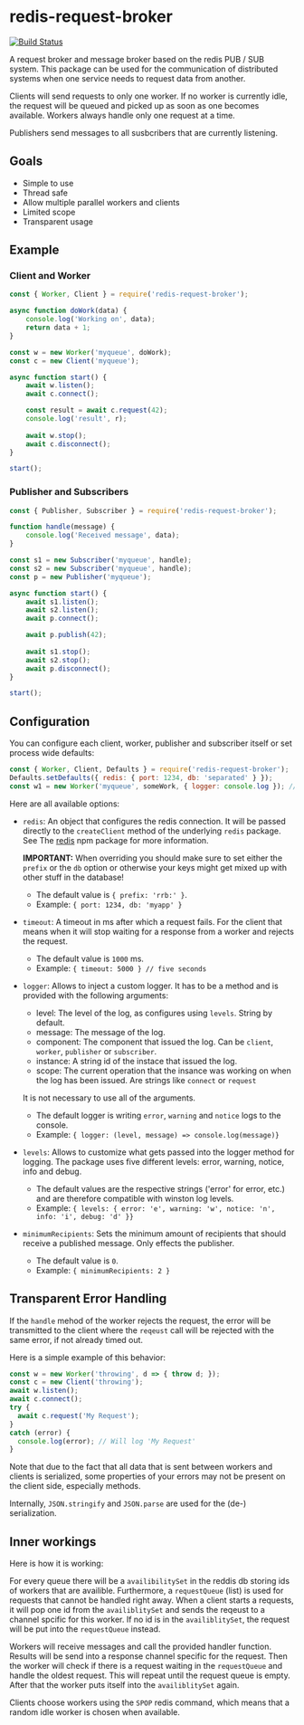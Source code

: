 # redis-request-broker

[![Build Status](https://travis-ci.org/leifb/redis-request-broker.svg?branch=master)](https://travis-ci.org/leifb/redis-request-broker)

A request broker and message broker based on the redis PUB / SUB system. This package can be used for the communication of distributed
systems when one service needs to request data from another.

Clients will send requests to only one worker. If no worker is currently idle, the request will be queued and picked up
as soon as one becomes available. Workers always handle only one request at a time.

Publishers send messages to all susbcribers that are currently listening.

## Goals

 - Simple to use
 - Thread safe 
 - Allow multiple parallel workers and clients
 - Limited scope
 - Transparent usage
 
## Example

### Client and Worker

```js
const { Worker, Client } = require('redis-request-broker');

async function doWork(data) {
    console.log('Working on', data);
    return data + 1;
}

const w = new Worker('myqueue', doWork);
const c = new Client('myqueue');

async function start() {
    await w.listen();
    await c.connect();

    const result = await c.request(42);
    console.log('result', r);
    
    await w.stop();
    await c.disconnect();
}

start();
```

### Publisher and Subscribers

```js
const { Publisher, Subscriber } = require('redis-request-broker');

function handle(message) {
    console.log('Received message', data);
}

const s1 = new Subscriber('myqueue', handle);
const s2 = new Subscriber('myqueue', handle);
const p = new Publisher('myqueue');

async function start() {
    await s1.listen();
    await s2.listen();
    await p.connect();

    await p.publish(42);
    
    await s1.stop();
    await s2.stop();
    await p.disconnect();
}

start();
```

## Configuration

You can configure each client, worker, publisher and subscriber itself or set process wide defaults:

```js
const { Worker, Client, Defaults } = require('redis-request-broker');
Defaults.setDefaults({ redis: { port: 1234, db: 'separated' } });
const w1 = new Worker('myqueue', someWork, { logger: console.log }); // Options will be merged
```

Here are all available options:

 - `redis`: An object that configures the redis connection. It will be passed
   directly to the `createClient` method of the underlying `redis` package. See
   The [redis](https://www.npmjs.com/package/redis#options-object-properties) npm
   package for more information.
   
   **IMPORTANT:** When overriding you should make sure to set either the `prefix`
   or the `db` option or otherwise your keys might get mixed up with other stuff
   in the database!
    
     - The default value is `{ prefix: 'rrb:' }`.
     - Example: `{ port: 1234, db: 'myapp' }`
     
 - `timeout`: A timeout in ms after which a request fails. For the client that means
    when it will stop waiting for a response from a worker and rejects the request.
    
     - The default value is `1000` ms.
     - Example: `{ timeout: 5000 } // five seconds`
  
 - `logger`: Allows to inject a custom logger. It has to be a method and is provided with the following arguments:
 
     - level: The level of the log, as configures using `levels`. String by default.
     - message: The message of the log.
     - component: The component that issued the log. Can be `client`, `worker`, `publisher` or `subscriber`.
     - instance: A string id of the instace that issued the log.
     - scope: The current operation that the insance was working on when the log has been issued. Are strings like `connect` or `request`
    
    It is not necessary to use all of the arguments.
  
     - The default logger is writing `error`, `warning` and `notice` logs to the console.
     - Example: `{ logger: (level, message) => console.log(message)}`
  
 - `levels`: Allows to customize what gets passed into the logger method for logging.
   The package uses five different levels: error, warning, notice, info and debug.
    
    - The default values are the respective strings ('error' for error, etc.) and
      are therefore compatible with winston log levels.
    - Example: `{ levels: { error: 'e', warning: 'w', notice: 'n', info: 'i', debug: 'd' }}`

 - `minimumRecipients`: Sets the minimum amount of recipients that should receive 
    a published message. Only effects the publisher.
  
    - The default value is `0`.
    - Example: `{ minimumRecipients: 2 }`
  

## Transparent Error Handling

If the `handle` mehod of the worker rejects the request, the error will be transmitted to the
client where the `reqeust` call will be rejected with the same error, if not already timed out.

Here is a simple example of this behavior:

```js
const w = new Worker('throwing', d => { throw d; });
const c = new Client('throwing');
await w.listen();
await c.connect();
try {
  await c.request('My Request');
}
catch (error) {
  console.log(error); // Will log 'My Request'
}
```

Note that due to the fact that all data that is sent between workers and clients is serialized,
some properties of your errors may not be present on the client side, especially methods.

Internally, `JSON.stringify` and `JSON.parse` are used for the (de-) serialization.

## Inner workings

Here is how it is working:

For every queue there will be a `availibilitySet` in the reddis db storing ids of workers that are availible.  Furthermore, a `requestQueue` (list) is used for requests that cannot be handled right away. When a client starts a requests, it will pop one id from the `availiblitySet` and sends the reqeust to a channel spcific for this worker. If no id is in the `availiblitySet`, the request will be put into the `requestQueue` instead.
 
Workers will receive messages and call the provided handler function. Results will be send into a response channel specific for the request. Then the worker will check if there is a request waiting in the `requestQueue` and handle the oldest request. This will repeat until the request queue is empty. After that the worker puts itself into the `availiblitySet` again.

Clients choose workers using the `SPOP` redis command, which means that a random idle worker is chosen when available.
